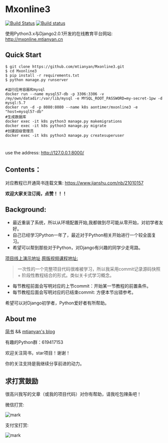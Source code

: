 # Mxonline3

[![Build Status](https://travis-ci.org/jiangming1/Mxonline3.svg?branch=master)](https://travis-ci.org/jiangming1/Mxonline3.svg?branch=master)
[![Build status](https://aontimer.visualstudio.com/python/_apis/build/status/python-Docker%20container-CI)](https://aontimer.visualstudio.com/python/_build/latest?definitionId=2)


使用Python3.x与Django2.0.1开发的在线教育平台网站: http://mxonline.mtianyan.cn

## Quick Start

```
$ git clone https://github.com/mtianyan/Mxonline3.git
$ cd Mxonline3
$ pip install -r requirements.txt
$ python manage.py runserver
```

```
#运行应用容器和mysql
docker run --name mysql57-db -p 3306:3306 -v /my/own/datadir:/var/lib/mysql -e MYSQL_ROOT_PASSWORD=my-secret-1pw -d mysql:5.7
docker run -d -p 8080:8080 --name k8s aontimer/mxonline3 -e "host=mysql57-db"
#生成数据库
docker exec -it k8s python3 manage.py makemigrations
docker exec -it k8s python3 manage.py migrate
#创建超级管理员
docker exec -it k8s python3 manage.py createsuperuser
```

#
use the address: http://127.0.0.1:8000/

## Contents：

对应教程已开通简书连载文集: https://www.jianshu.com/nb/21010157

**欢迎大家关注订阅，点赞！！！**

## Background:

- 最近重装了系统，所以从环境配置开始,我都做到尽可能从零开始，对初学者友好。
- 自己已经学习Python一年了，最近对于Python相关开始进行一个较全面复习。
- 希望可以帮到那些对于Python，对Django有兴趣的同学少走弯路。

[项目线上演示地址](http://mxonline.mtianyan.cn)
[原版视频课程地址:](https://coding.imooc.com/learn/list/78.html)

>一次性的一个完整项目代码很难被学习，所以我采用commit记录源码快照 + 阶段性教程结合的形式。类似关卡式学习概念。

- 每节教程前面会写明对应的上节commit：开始某一节教程的前置条件。
- 每节教程后面会写明对应的已结束commit: 方便本节出错参考。

希望可以对Django初学者，Python爱好者有所帮助。

## About me
[简书](https://www.jianshu.com/u/db9a7a0daa1f) && [mtianyan's blog](http://blog.mtianyan.cn/)

有趣的Python群：619417153

欢迎关注简书，star项目！谢谢！

你的关注支持是我继续分享前进的动力。

## 求打赏鼓励

很高兴我写的文章（或我的项目代码）对你有帮助，请我吃包辣条吧！

微信打赏:

![mark](http://myphoto.mtianyan.cn/blog/180302/i52eHgilfD.png?imageslim)

支付宝打赏:

![mark](http://myphoto.mtianyan.cn/blog/180302/gDlBGemI60.jpg?imageslim)
